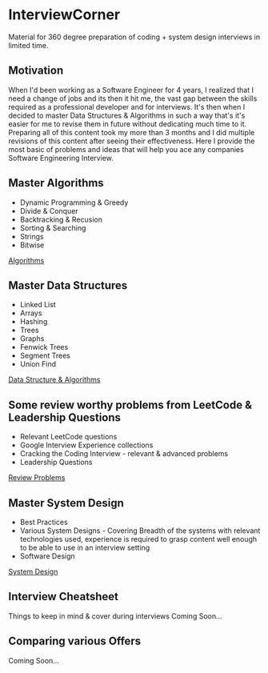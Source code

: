 # InterviewCorner
Material for 360 degree preparation of coding + system design interviews in limited time.

## Motivation
When I'd been working as a Software Engineer for 4 years, I realized that I need a change of jobs and its then it hit me, the vast gap between the skills required as a professional developer and for interviews.
It's then when I decided to master Data Structures & Algorithms in such a way that's it's easier for me to revise them in future without dedicating much time to it. Preparing all of this content took my more than 3 months and I did multiple revisions of this content after seeing their effectiveness.
Here I provide the most basic of problems and ideas that will help you ace any companies Software Engineering Interview.

## Master Algorithms

* Dynamic Programming & Greedy
* Divide & Conquer
* Backtracking & Recusion
* Sorting & Searching
* Strings
* Bitwise

[Algorithms](https://docs.google.com/document/d/e/2PACX-1vTK0wLpYGZM18yvTeMuCKniDIww6aEfiwemAZIPmyuLoO6pT1c2yMivtmSTq_v369m5pTi1tBPZjRHY/pub)

## Master Data Structures

* Linked List
* Arrays
* Hashing
* Trees
* Graphs
* Fenwick Trees
* Segment Trees
* Union Find

[Data Structure & Algorithms](https://docs.google.com/document/d/e/2PACX-1vTmnf_gjnrk6Y_B7vE8TzP6bLVuk75wS3tGwsxAK1qywIK5cNjLluByfbiG9l_0UMKo5h_HVDTzEYYv/pub)

## Some review worthy problems from LeetCode & Leadership Questions

* Relevant LeetCode questions
* Google Interview Experience collections
* Cracking the Coding Interview - relevant & advanced problems
* Leadership Questions

[Review Problems](https://docs.google.com/document/d/e/2PACX-1vQclZ2sJhR9zTLl_evIP91LRV17ir3DV96LesaFWYsQzvsIwSdN_nmWG6AQnpvbvd6s-uDgBr6zeLts/pub)

## Master System Design

* Best Practices
* Various System Designs - Covering Breadth of the systems with relevant technologies used, experience is required to grasp content well enough to be able to use in an interview setting
* Software Design


[System Design](https://docs.google.com/document/d/e/2PACX-1vRTnokd9S0cSvLrnJH_czdEmjgUDM3xfbtQ-T8xdbVobeBgMgvcMxcWa48bX1598aGqFAjqdDA00cxx/pub)

## Interview Cheatsheet

Things to keep in mind & cover during interviews
Coming Soon...

## Comparing various Offers

Coming Soon...
